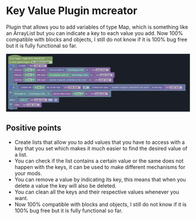 # Key Value Plugin mcreator
 
Plugin that allows you to add variables of type Map, which is something like an ArrayList but you can indicate a key to each value you add.
Now 100% compatible with blocks and objects, I still do not know if it is 100% bug free but it is fully functional so far.

![](https://github.com/ModdyCraft/ModdyCraft/blob/main/ScreenCaptures/Captura%20de%20pantalla%202022-10-16%20213540.png)

## Positive points

- Create lists that allow you to add values that you have to access with a key that you set which makes it much easier to find the desired value of a list.
- You can check if the list contains a certain value or the same does not happen with the keys, it can be used to make different mechanisms for your mods.
- You can remove a value by indicating its key, this means that when you delete a value the key will also be deleted.
- You can clean all the keys and their respective values whenever you want.
- Now 100% compatible with blocks and objects, I still do not know if it is 100% bug free but it is fully functional so far.
